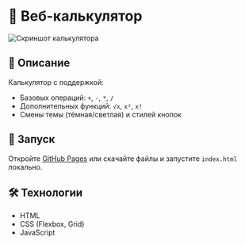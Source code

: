 # 🧮 Веб-калькулятор

![Скриншот калькулятора](https://via.placeholder.com/600x400?text=Calculator+Screenshot)

## 📝 Описание
Калькулятор с поддержкой:
- Базовых операций: `+`, `-`, `*`, `/`
- Дополнительных функций: `√x`, `x²`, `x!`
- Смены темы (тёмная/светлая) и стилей кнопок

## 🚀 Запуск
Откройте [GitHub Pages](https://zoerish.github.io/calculator/) или скачайте файлы и запустите `index.html` локально.

## 🛠 Технологии
- HTML
- CSS (Flexbox, Grid)
- JavaScript